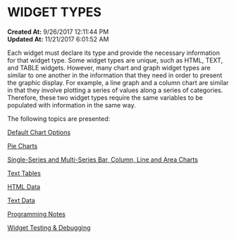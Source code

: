 # WIDGET TYPES

**Created At:** 9/26/2017 12:11:44 PM  
**Updated At:** 11/21/2017 6:01:52 AM  




Each widget must declare its type and provide the necessary information for that widget type. Some widget types are unique, such as HTML, TEXT, and TABLE widgets. However, many chart and graph widget types are similar to one another in the information that they need in order to present the graphic display. For example, a line graph and a column chart are similar in that they involve plotting a series of values along a series of categories. Therefore, these two widget types require the same variables to be populated with information in the same way.

The following topics are presented:

[Default Chart Options](default-chart-options)

[Pie Charts](pie-charts)

[Single-Series and Multi-Series Bar, Column, Line and Area Charts](single-series-multi-series-bar-column-line-area-charts)

[Text Tables](text-tables)

[HTML Data](html-data)

[Text Data](text-data)

[Programming Notes](programming-notes)

[Widget Testing & Debugging](widget-testing-debugging)

